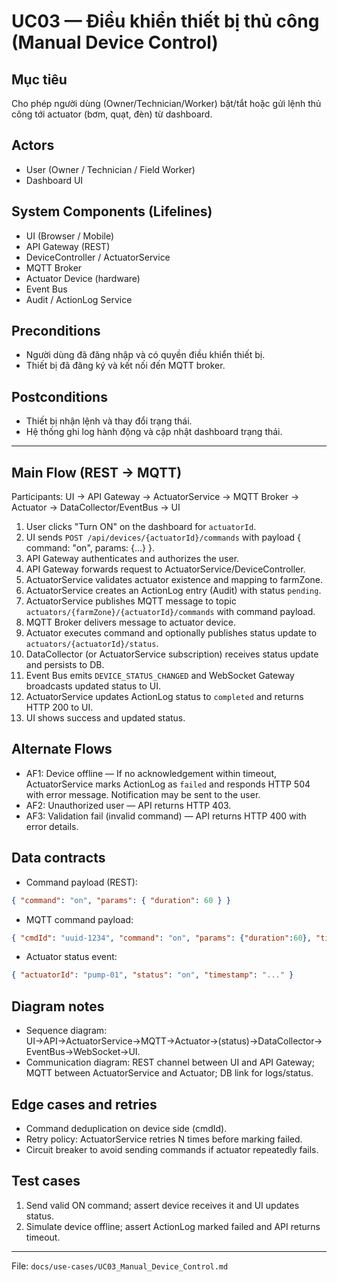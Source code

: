 # UC03 — Điều khiển thiết bị thủ công (Manual Device Control)

## Mục tiêu
Cho phép người dùng (Owner/Technician/Worker) bật/tắt hoặc gửi lệnh thủ công tới actuator (bơm, quạt, đèn) từ dashboard.

## Actors
- User (Owner / Technician / Field Worker)
- Dashboard UI

## System Components (Lifelines)
- UI (Browser / Mobile)
- API Gateway (REST)
- DeviceController / ActuatorService
- MQTT Broker
- Actuator Device (hardware)
- Event Bus
- Audit / ActionLog Service

## Preconditions
- Người dùng đã đăng nhập và có quyền điều khiển thiết bị.
- Thiết bị đã đăng ký và kết nối đến MQTT broker.

## Postconditions
- Thiết bị nhận lệnh và thay đổi trạng thái.
- Hệ thống ghi log hành động và cập nhật dashboard trạng thái.

---

## Main Flow (REST → MQTT)
Participants: UI → API Gateway → ActuatorService → MQTT Broker → Actuator → DataCollector/EventBus → UI

1. User clicks "Turn ON" on the dashboard for `actuatorId`.
2. UI sends `POST /api/devices/{actuatorId}/commands` with payload { command: "on", params: {...} }.
3. API Gateway authenticates and authorizes the user.
4. API Gateway forwards request to ActuatorService/DeviceController.
5. ActuatorService validates actuator existence and mapping to farmZone.
6. ActuatorService creates an ActionLog entry (Audit) with status `pending`.
7. ActuatorService publishes MQTT message to topic `actuators/{farmZone}/{actuatorId}/commands` with command payload.
8. MQTT Broker delivers message to actuator device.
9. Actuator executes command and optionally publishes status update to `actuators/{actuatorId}/status`.
10. DataCollector (or ActuatorService subscription) receives status update and persists to DB.
11. Event Bus emits `DEVICE_STATUS_CHANGED` and WebSocket Gateway broadcasts updated status to UI.
12. ActuatorService updates ActionLog status to `completed` and returns HTTP 200 to UI.
13. UI shows success and updated status.

## Alternate Flows
- AF1: Device offline — If no acknowledgement within timeout, ActuatorService marks ActionLog as `failed` and responds HTTP 504 with error message. Notification may be sent to the user.
- AF2: Unauthorized user — API returns HTTP 403.
- AF3: Validation fail (invalid command) — API returns HTTP 400 with error details.

## Data contracts
- Command payload (REST):
```json
{ "command": "on", "params": { "duration": 60 } }
```
- MQTT command payload:
```json
{ "cmdId": "uuid-1234", "command": "on", "params": {"duration":60}, "timestamp": "2025-10-30T09:00:00Z" }
```
- Actuator status event:
```json
{ "actuatorId": "pump-01", "status": "on", "timestamp": "..." }
```

## Diagram notes
- Sequence diagram: UI→API→ActuatorService→MQTT→Actuator→(status)→DataCollector→EventBus→WebSocket→UI.
- Communication diagram: REST channel between UI and API Gateway; MQTT between ActuatorService and Actuator; DB link for logs/status.

## Edge cases and retries
- Command deduplication on device side (cmdId).
- Retry policy: ActuatorService retries N times before marking failed.
- Circuit breaker to avoid sending commands if actuator repeatedly fails.

## Test cases
1. Send valid ON command; assert device receives it and UI updates status.
2. Simulate device offline; assert ActionLog marked failed and API returns timeout.

---

File: `docs/use-cases/UC03_Manual_Device_Control.md`